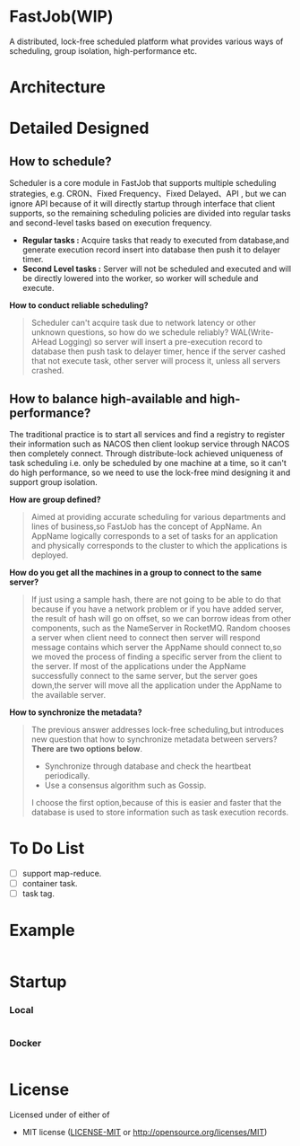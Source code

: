 # FastJob(WIP)

A distributed, lock-free scheduled platform what provides various ways of scheduling, group isolation, high-performance
etc.

# Architecture

# Detailed Designed

## How to schedule?

Scheduler is a core module in FastJob that supports multiple scheduling strategies, e.g. CRON、Fixed Frequency、Fixed
Delayed、API , but we can ignore API because of it will directly startup through interface that client supports, so the
remaining scheduling policies are divided into regular tasks and second-level tasks based on execution frequency.

* **Regular tasks :** Acquire tasks that ready to executed from database,and generate execution record insert into
  database then push it to delayer timer.
* **Second Level tasks :** Server will not be scheduled and executed and will be directly lowered into the worker, so
  worker will schedule and execute.

**How to conduct reliable scheduling?**
> Scheduler can't acquire task due to network latency or other unknown questions, so how do we schedule reliably?
> WAL(Write-AHead Logging) so server will insert a pre-execution record to database then push task to delayer timer, hence if
> the server cashed that not execute task, other server will process it, unless all servers crashed.

## How to balance high-available and high-performance?

The traditional practice is to start all services and find a registry to register their information such as NACOS then
client lookup service through NACOS then completely connect. Through distribute-lock achieved uniqueness of task
scheduling i.e. only be scheduled by one machine at a time, so it can't do high performance, so we need to use the
lock-free mind designing it and support group isolation.

**How are group defined?**
> Aimed at providing accurate scheduling for various departments and lines of business,so FastJob has the concept of AppName.
> An AppName logically corresponds to a set of tasks for an application and physically corresponds to the cluster to which
> the applications is deployed.

**How do you get all the machines in a group to connect to the same server?**
> If just using a sample hash, there are not going to be able to do that because if you have a network problem or if you
> have added server, the result of hash will go on offset, so we can borrow ideas from other components, such as the NameServer
> in RocketMQ. Random chooses a server when client need to connect then server will respond message contains which server the
> AppName should connect to,so we moved the process of finding a specific server from the client to the server.
> If most of the applications under the AppName successfully connect to the same server, but the server goes down,the server
> will move all the application under the AppName to the available server.

**How to synchronize the metadata?**
> The previous answer addresses lock-free scheduling,but introduces new question that how to synchronize metadata between servers?
> **There are two options below**.
> * Synchronize through database and check the heartbeat periodically.
> * Use a consensus algorithm such as Gossip.
>
> I choose the first option,because of this is easier and faster that the database is used to store information such as task execution records.

# To Do List

- [ ] support map-reduce.
- [ ] container task.
- [ ] task tag.

# Example

```rust

```

# Startup

### Local

```bash
```

### Docker

```bash

```

# License

Licensed under of either of

* MIT license ([LICENSE-MIT](LICENSE-MIT) or http://opensource.org/licenses/MIT)
